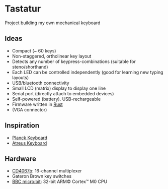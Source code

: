 # Tastatur
Project building my own mechanical keyboard

## Ideas

* Compact (~ 60 keys)
* Non-staggered, ortholinear key layout
* Detects any number of keypress-combinations (suitable for steno/shorthand)
* Each LED can be controlled independently (good for learning new typing layouts)
* USB/bluetooth connectivity
* Small LCD (matrix) display to display one line
* Serial port (directly attach to embedded devices)
* Self-powered (battery). USB-rechargeable
* Firmware written in [Rust][rust]
* (VGA connector)

## Inspiration

* [Planck Keyboard](http://olkb.com/planck)
* [Atreus Keyboard](http://atreus.technomancy.us/)

## Hardware

* [CD4067b](http://www.ti.com/lit/ds/symlink/cd4067b.pdf): 16-channel multiplexer
* Gateron Brown key switches
* [BBC micro:bit](https://www.microbit.co.uk/): 32-bit ARM© Cortex™ M0 CPU

[rust]: https://www.rust-lang.org/
